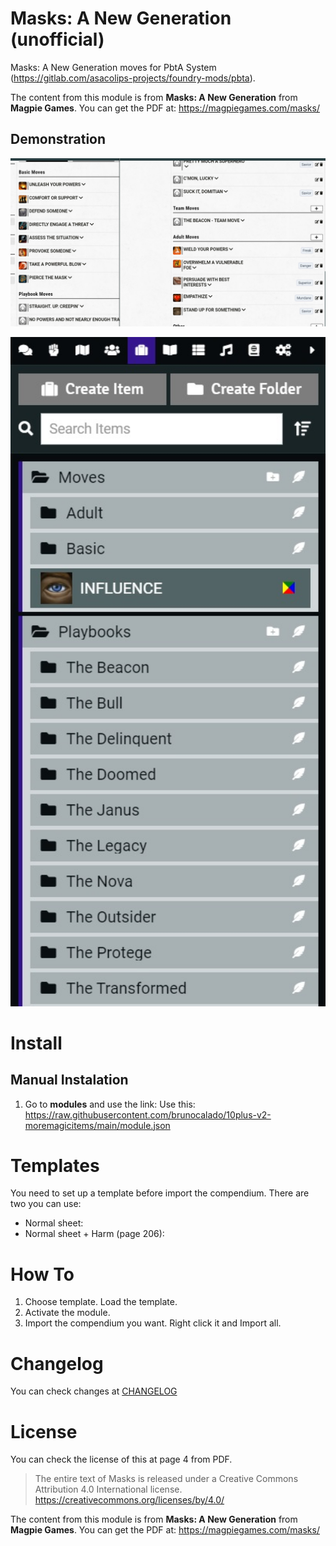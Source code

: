 # Masks: A New Generation (unofficial)

Masks: A New Generation moves for PbtA System (https://gitlab.com/asacolips-projects/foundry-mods/pbta). 

The content from this module is from **Masks: A New Generation** from **Magpie Games**. You can get the PDF at: https://magpiegames.com/masks/

## Demonstration
<p align="center">
  <img width="900" src="images/guide/demo1.jpg">
</p>

<p align="center">
  <img width="900" src="images/guide/demo2.jpg">
</p>

# Install

## Manual Instalation
1. Go to **modules** and use the link: 
Use this: https://raw.githubusercontent.com/brunocalado/10plus-v2-moremagicitems/main/module.json

# Templates
You need to set up a template before import the compendium. There are two you can use:
- Normal sheet: 
- Normal sheet + Harm (page 206):  

# How To

1. Choose template. Load the template.
2. Activate the module.
3. Import the compendium you want. Right click it and Import all.

# Changelog
You can check changes at [CHANGELOG](CHANGELOG.md)

# License
You can check the license of this at page 4 from PDF. 

> The entire text of Masks is released under a Creative Commons Attribution 4.0 International license. https://creativecommons.org/licenses/by/4.0/

The content from this module is from **Masks: A New Generation** from **Magpie Games**. You can get the PDF at: https://magpiegames.com/masks/
